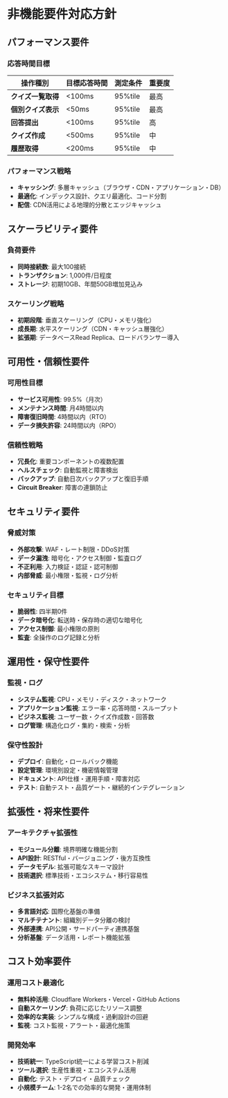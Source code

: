 # 非機能要件対応方針

## パフォーマンス要件

### 応答時間目標

| 操作種別 | 目標応答時間 | 測定条件 | 重要度 |
|----------|-------------|----------|--------|
| **クイズ一覧取得** | <100ms | 95%tile | 最高 |
| **個別クイズ表示** | <50ms | 95%tile | 最高 |
| **回答提出** | <100ms | 95%tile | 高 |
| **クイズ作成** | <500ms | 95%tile | 中 |
| **履歴取得** | <200ms | 95%tile | 中 |

### パフォーマンス戦略

- **キャッシング**: 多層キャッシュ（ブラウザ・CDN・アプリケーション・DB）
- **最適化**: インデックス設計、クエリ最適化、コード分割
- **配信**: CDN活用による地理的分散とエッジキャッシュ

## スケーラビリティ要件

### 負荷要件

- **同時接続数**: 最大100接続
- **トランザクション**: 1,000件/日程度
- **ストレージ**: 初期10GB、年間50GB増加見込み

### スケーリング戦略

- **初期段階**: 垂直スケーリング（CPU・メモリ強化）
- **成長期**: 水平スケーリング（CDN・キャッシュ層強化）
- **拡張期**: データベースRead Replica、ロードバランサー導入

## 可用性・信頼性要件

### 可用性目標

- **サービス可用性**: 99.5%（月次）
- **メンテナンス時間**: 月4時間以内
- **障害復旧時間**: 4時間以内（RTO）
- **データ損失許容**: 24時間以内（RPO）

### 信頼性戦略

- **冗長化**: 重要コンポーネントの複数配置
- **ヘルスチェック**: 自動監視と障害検出
- **バックアップ**: 自動日次バックアップと復旧手順
- **Circuit Breaker**: 障害の連鎖防止

## セキュリティ要件

### 脅威対策

- **外部攻撃**: WAF・レート制限・DDoS対策
- **データ漏洩**: 暗号化・アクセス制御・監査ログ
- **不正利用**: 入力検証・認証・認可制御
- **内部脅威**: 最小権限・監視・ログ分析

### セキュリティ目標

- **脆弱性**: 四半期0件
- **データ暗号化**: 転送時・保存時の適切な暗号化
- **アクセス制御**: 最小権限の原則
- **監査**: 全操作のログ記録と分析

## 運用性・保守性要件

### 監視・ログ

- **システム監視**: CPU・メモリ・ディスク・ネットワーク
- **アプリケーション監視**: エラー率・応答時間・スループット
- **ビジネス監視**: ユーザー数・クイズ作成数・回答数
- **ログ管理**: 構造化ログ・集約・検索・分析

### 保守性設計

- **デプロイ**: 自動化・ロールバック機能
- **設定管理**: 環境別設定・機密情報管理
- **ドキュメント**: API仕様・運用手順・障害対応
- **テスト**: 自動テスト・品質ゲート・継続的インテグレーション

## 拡張性・将来性要件

### アーキテクチャ拡張性

- **モジュール分離**: 境界明確な機能分割
- **API設計**: RESTful・バージョニング・後方互換性
- **データモデル**: 拡張可能なスキーマ設計
- **技術選択**: 標準技術・エコシステム・移行容易性

### ビジネス拡張対応

- **多言語対応**: 国際化基盤の準備
- **マルチテナント**: 組織別データ分離の検討
- **外部連携**: API公開・サードパーティ連携基盤
- **分析基盤**: データ活用・レポート機能拡張

## コスト効率要件

### 運用コスト最適化

- **無料枠活用**: Cloudflare Workers・Vercel・GitHub Actions
- **自動スケーリング**: 負荷に応じたリソース調整
- **効率的な実装**: シンプルな構成・過剰設計の回避
- **監視**: コスト監視・アラート・最適化施策

### 開発効率

- **技術統一**: TypeScript統一による学習コスト削減
- **ツール選択**: 生産性重視・エコシステム活用
- **自動化**: テスト・デプロイ・品質チェック
- **小規模チーム**: 1-2名での効率的な開発・運用体制
